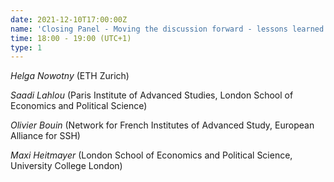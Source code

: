 ```yaml
---
date: 2021-12-10T17:00:00Z
name: 'Closing Panel - Moving the discussion forward - lessons learned and next steps'
time: 18:00 - 19:00 (UTC+1)
type: 1
---
```


_Helga Nowotny_ (ETH Zurich)

_Saadi Lahlou_ (Paris Institute of Advanced Studies, London School of Economics and Political Science)

_Olivier Bouin_ (Network for French Institutes of Advanced Study, European Alliance for SSH)

_Maxi Heitmayer_ (London School of Economics and Political Science, University College London)
